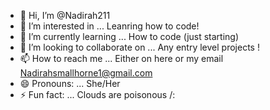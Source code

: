 - 👋 Hi, I’m @Nadirah211
- 👀 I’m interested in ... Leanring how to code!
- 🌱 I’m currently learning ... How to code (just starting)
- 💞️ I’m looking to collaborate on ... Any entry level projects !
- 📫 How to reach me ... Either on here or my email Nadirahsmallhorne1@gmail.com
- 😄 Pronouns: ... She/Her
- ⚡ Fun fact: ... Clouds are poisonous /:

<!---
Nadirah211/Nadirah211 is a ✨ special ✨ repository because its `README.md` (this file) appears on your GitHub profile.
You can click the Preview link to take a look at your changes.
--->
